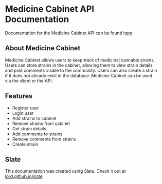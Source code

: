 # Medicine Cabinet API Documentation
Documentation for the Medicine Cabinet API can be found [here](https://miamiyankee13.github.io/api-docs-medicine-cabinet/#introduction)

## About Medicine Cabinet
Medicine Cabinet allows users to keep track of medicinal cannabis strains. Users can store strains in the cabinet, allowing them to view strain details and post comments visible to the community. Users can also create a strain if it does not already exist in the database. Medicine Cabinet can be used via the client or the API.

## Features
* Register user
* Login user
* Add strains to cabinet
* Remove strains from cabinet
* Get strain details
* Add comments to strains
* Remove comments from strains
* Create strain

## Slate
This documentation was created using Slate. Check it out at [lord.github.io/slate](https://lord.github.io/slate)